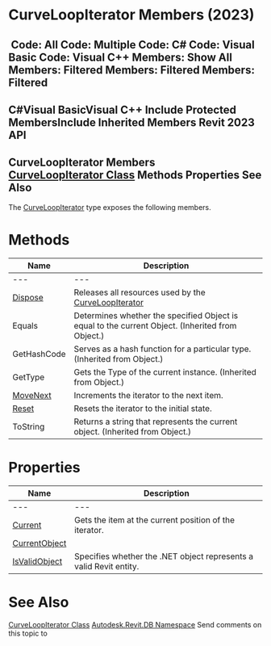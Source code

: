 # CurveLoopIterator Members (2023)

﻿
 Code: All Code: Multiple Code: C# Code: Visual Basic Code: Visual C++  Members: Show All Members: Filtered Members: Filtered Members: Filtered   
---  
C#Visual BasicVisual C++
Include Protected MembersInclude Inherited Members
Revit 2023 API  
---  
CurveLoopIterator Members  
[CurveLoopIterator Class](27c948e0-c433-9ee9-04a5-4bbeed79062f.md "CurveLoopIterator Class") Methods Properties See Also  
---  
The [CurveLoopIterator](27c948e0-c433-9ee9-04a5-4bbeed79062f.md "CurveLoopIterator Class") type exposes the following members.
# Methods
| Name | Description |
| --- | --- |
| --- | --- | --- |
| [Dispose](d9860571-d570-d2c4-e1fd-fa9f08c929e1.md "Dispose Method") | Releases all resources used by the [CurveLoopIterator](27c948e0-c433-9ee9-04a5-4bbeed79062f.md "CurveLoopIterator Class") |
| Equals | Determines whether the specified Object is equal to the current Object. (Inherited from Object.) |
| GetHashCode | Serves as a hash function for a particular type.  (Inherited from Object.) |
| GetType | Gets the Type of the current instance. (Inherited from Object.) |
| [MoveNext](b9edfa1f-f964-f6d6-f39f-b05257841e20.md "MoveNext Method") | Increments the iterator to the next item. |
| [Reset](dd29f071-de4f-4c13-f0d1-10e829b865a0.md "Reset Method") | Resets the iterator to the initial state. |
| ToString | Returns a string that represents the current object. (Inherited from Object.) |

# Properties
| Name | Description |
| --- | --- |
| --- | --- | --- |
| [Current](40156af9-f8c3-b4cc-8528-c83fe85086b8.md "Current Property") | Gets the item at the current position of the iterator. |
| [CurrentObject](52555213-9b74-4596-fb98-baaab878874f.md "CurrentObject Property") |
| [IsValidObject](eef2da74-5a6d-b40f-bcac-aa9575b173fd.md "IsValidObject Property") | Specifies whether the .NET object represents a valid Revit entity. |

# See Also
[CurveLoopIterator Class](27c948e0-c433-9ee9-04a5-4bbeed79062f.md "CurveLoopIterator Class")
[Autodesk.Revit.DB Namespace](87546ba7-461b-c646-cbb1-2cb8f5bff8b2.md "Autodesk.Revit.DB Namespace")
Send comments on this topic to 